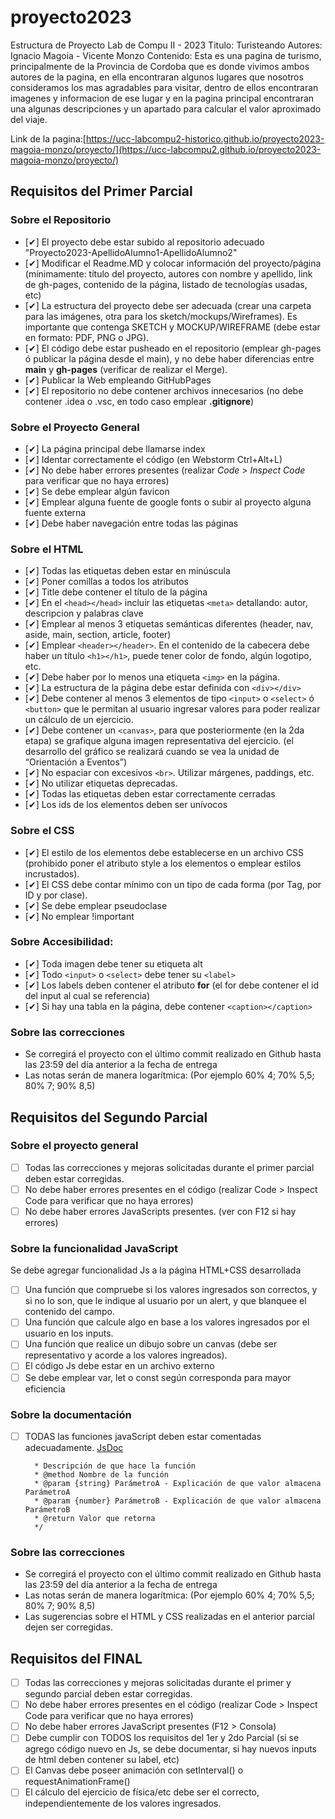# proyecto2023
Estructura de Proyecto Lab de Compu II - 2023
Titulo: Turisteando
Autores: Ignacio Magoia - Vicente Monzo
Contenido: Esta es una pagina de turismo, principalmente de la Provincia de Cordoba que es donde vivimos ambos autores de la pagina,
en ella encontraran algunos lugares que nosotros consideramos los mas agradables para visitar, dentro de ellos encontraran imagenes
y informacion de ese lugar y en la pagina principal encontraran una algunas descripciones y un apartado para calcular el valor 
aproximado del viaje.

Link de la pagina:[https://ucc-labcompu2-historico.github.io/proyecto2023-magoia-monzo/proyecto/](https://ucc-labcompu2.github.io/proyecto2023-magoia-monzo/proyecto/)


## Requisitos del Primer Parcial

### Sobre el Repositorio
- [✔] El proyecto debe estar subido al repositorio adecuado "Proyecto2023-ApellidoAlumno1-ApellidoAlumno2"
- [✔] Modificar el Readme.MD y colocar información del proyecto/página (mínimamente: título del proyecto, autores con nombre y apellido, link de gh-pages, contenido de la página,  listado de tecnologías usadas, etc)
- [✔] La estructura del proyecto debe ser adecuada (crear una carpeta para las imágenes, otra para los sketch/mockups/Wireframes). Es importante que contenga SKETCH y MOCKUP/WIREFRAME (debe estar en formato: PDF, PNG o JPG).
- [✔] El código debe estar pusheado en el repositorio (emplear gh-pages ó publicar la página desde el main), y no debe haber diferencias entre **main** y **gh-pages** (verificar de realizar el Merge).
- [✔] Publicar la Web empleando GitHubPages
- [✔] El repositorio no debe contener archivos innecesarios (no debe contener .idea o .vsc, en todo caso emplear **.gitignore**)

### Sobre el Proyecto General
- [✔] La página principal debe llamarse index
- [✔] Identar correctamente el código (en Webstorm Ctrl+Alt+L)
- [✔] No debe haber errores presentes (realizar *Code* > *Inspect Code* para verificar que no haya errores)
- [✔] Se debe emplear algún favicon
- [✔] Emplear alguna fuente de google fonts o subir al proyecto alguna fuente externa
- [✔] Debe haber navegación entre todas las páginas

### Sobre el HTML
- [✔] Todas las etiquetas deben estar en minúscula
- [✔] Poner comillas a todos los atributos
- [✔] Title debe contener el título de la página
- [✔] En el ```<head></head>``` incluir las etiquetas ```<meta>``` detallando: autor, descripcion y palabras clave
- [✔] Emplear al menos 3 etiquetas semánticas diferentes (header, nav, aside, main, section, article, footer)
- [✔] Emplear ```<header></header>```. En el contenido de la cabecera debe haber un título ```<h1></h1>```, puede tener color de fondo, algún logotipo, etc.
- [✔] Debe haber por lo menos una etiqueta ```<img>``` en la página.
- [✔] La estructura de la página debe estar definida con ```<div></div>```
- [✔] Debe contener al menos 3 elementos de tipo ```<input>``` o ```<select>``` ó ```<button>``` que le permitan al usuario ingresar valores para poder realizar un cálculo de un ejercicio.
- [✔] Debe contener un ```<canvas>```, para que posteriormente (en la 2da etapa) se grafique alguna imagen representativa del ejercicio. (el desarrollo del gráfico se realizará cuando se vea la unidad de “Orientación a Eventos”)
- [✔] No espaciar con excesivos ```<br>```. Utilizar márgenes, paddings, etc.
- [✔] No utilizar etiquetas deprecadas.
- [✔] Todas las etiquetas deben estar correctamente cerradas
- [✔] Los ids de los elementos deben ser unívocos

### Sobre el CSS
- [✔] El estilo de los elementos debe establecerse en un archivo CSS (prohibido poner el atributo style a los elementos o emplear estilos incrustados).
- [✔] El CSS debe contar mínimo con un tipo de cada forma (por Tag, por ID y por clase).
- [✔] Se debe emplear pseudoclase
- [✔] No emplear !important

### Sobre Accesibilidad:
- [✔] Toda imagen debe tener su etiqueta alt
- [✔] Todo ```<input>``` o ```<select>``` debe tener su ```<label>```
- [✔] Los labels deben contener el atributo **for** (el for debe contener el id del input al cual se referencia) 
- [✔] Si hay una tabla en la página, debe contener ```<caption></caption>```

### Sobre las correcciones
* Se corregirá el proyecto con el último commit realizado en Github hasta las 23:59 del día anterior a la fecha de entrega
* Las notas serán de manera logarítmica: (Por ejemplo 60% 4; 70% 5,5; 80% 7; 90% 8,5)



## Requisitos del Segundo Parcial

### Sobre el proyecto general
- [ ] Todas las correcciones y mejoras solicitadas durante el primer parcial deben estar corregidas.
- [ ] No debe haber errores presentes en el código (realizar Code > Inspect Code para verificar que no haya errores)
- [ ] No debe haber errores JavaScripts presentes. (ver con F12 si hay errores)

### Sobre la funcionalidad JavaScript
Se debe agregar funcionalidad Js a la página HTML+CSS desarrollada
- [ ] Una función que compruebe si los valores ingresados son correctos, y si no lo son, que le indique al usuario por un alert, y que blanquee el contenido del campo.
- [ ] Una función que calcule algo en base a los valores ingresados por el usuario en los inputs.
- [ ] Una función que realice un dibujo sobre un canvas (debe ser representativo y acorde a los valores ingreados).
- [ ] El código Js debe estar en un archivo externo
- [ ] Se debe emplear var, let o const según corresponda para mayor eficiencia

### Sobre la documentación
- [ ] TODAS las funciones javaScript deben estar comentadas adecuadamente. [JsDoc](https://jsdoc.app/about-getting-started.html)
   ```/**
     * Descripción de que hace la función
     * @method Nombre de la función
     * @param {string} ParámetroA - Explicación de que valor almacena ParámetroA
     * @param {number} ParámetroB - Explicación de que valor almacena ParámetroB
     * @return Valor que retorna
     */
   ```
   
### Sobre las correcciones
* Se corregirá el proyecto con el último commit realizado en Github hasta las 23:59 del día anterior a la fecha de entrega
* Las notas serán de manera logarítmica: (Por ejemplo 60% 4; 70% 5,5; 80% 7; 90% 8,5)
* Las sugerencias sobre el HTML y CSS realizadas en el anterior parcial dejen ser corregidas.

   
## Requisitos del FINAL
- [ ] Todas las correcciones y mejoras solicitadas durante el primer y segundo parcial deben estar corregidas.
- [ ] No debe haber errores presentes en el código (realizar Code > Inspect Code para verificar que no haya errores)
- [ ] No debe haber errores JavaScript presentes (F12 > Consola)
- [ ] Debe cumplir con TODOS los requisitos del 1er y 2do Parcial (si se agrego código nuevo en Js, se debe documentar, si hay nuevos inputs de html deben contener su label, etc)
- [ ] El Canvas debe poseer animación con setInterval() o requestAnimationFrame()
- [ ] El cálculo del ejercicio de física/etc debe ser el correcto, independientemente de los valores ingresados.
